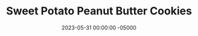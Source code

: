 ---
layout: post
title:  "Sweet Potato Peanut Butter Cookies"
date:   2023-05-31 00:00:00 -05000
categories: 
- Recipes
- Healthier Dessert
permalink: /recipes/sweet-potato-cookies
image: /assets/Food/Healthier Dessert/Sw Pot Cookies/sw-pot-cookie-cover.jpg
ing: swpotcookie-ing
facts: swpotcookie-facts
Prep: 10
Rest: 
Cook: 10
Source1: https://www.theleangreenbean.com/healthy-sweet-potato-cookies/
Source2:
tags: 
- sweet potatoes
- mashed sweet potato
- puree
- peanut butter
- natural peanut butter
- chocolate chips
- gluten free
- oat flour
- ground oats
- whole wheat flour
- vanilla
- cookie
- nuts
- chopped nuts
- pumpkin seeds
- raisins
- sugar free syrup
- maple syrup
Description: These delicious chocolate chip peanut butter cookies use sweet potatoes as a base, leaving them rich and chewy with much less fat. You can swap out the chocolate chips for chopped nuts or seeds to make them a breakfast cookie too!  You can use either <a href="sweet-potato-puree">Roasted Sweet Potato Puree</a> or <a href="roasted-butternut-squash-puree">Roasted Butternut Squash Puree</a> here, or just use canned pumpkin puree.  For more sweet potato based desserts, see my fudgy <a href="sweet-potato-brownies">Sweet Potato Brownies (SF)</a>
Instructions: 
- In a large, bowl, mash the sweet potato. Combine with the rest of the ingredients.  You can use either maple syrup or honey in place or sugar free syrup, or swap the chocolate chips for any other mix-in you desire<br><br>
- <center><img src="/assets/Food/Healthier Dessert/Sw Pot Cookies/sw-pot-cookie-1.jpg" alt="" class="instruction-image"></center><br>

- IScoop onto a parchment lined cookie sheet. Lightly flatten with a fork; they won't spread as they cook. Bake at 375F for 10-12 minutes.<br><br>
- <center><img src="/assets/Food/Healthier Dessert/Sw Pot Cookies/sw-pot-cookie-2.jpg" alt="" class="instruction-image"></center>
---